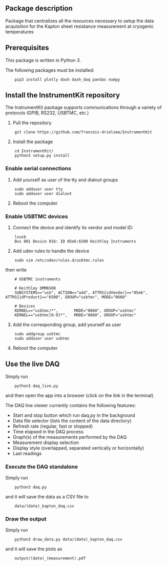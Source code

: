 ## Package description

Package that centralizes all the resources necessary
to setup the data acquisition for the Kapton sheet
resistance measurement at cryogenic temperatures

## Prerequisites

This package is written in Python 3.

The following packages must be installed:

```
    pip3 install plotly dash dash_daq pandas numpy
```

## Install the InstrumentKit repository

The InstrumentKit package supports communications through
a variety of protocols (GPIB, RS232, USBTMC, etc.)

1. Pull the repository

```
    git clone https://github.com/francois-drielsma/InstrumentKit
```

2. Install the package

```
    cd InstrumentKit/
    python3 setup.py install
```

### Enable serial connections

1. Add yourself as user of the tty and dialout groups

```
	sudo adduser user tty
	sudo adduser user dialout
``` 

2. Reboot the computer

### Enable USBTMC devices

1. Connect the device and identify its vendor and model ID:

```
    lsusb
    Bus 001 Device 016: ID 05e6:6500 Keithley Instruments 
```

2. Add udev rules to handle the device

```
    sudo vim /etc/udev/rules.d/usbtmc.rules
```
then write
```
    # USBTMC instruments

    # Keithley DMM6500
    SUBSYSTEMS=="usb", ACTION=="add", ATTRS{idVendor}=="05e6", ATTRS{idProduct}=="6500", GROUP="usbtmc", MODE="0660"

    # Devices
    KERNEL=="usbtmc/*",       MODE="0660", GROUP="usbtmc"
    KERNEL=="usbtmc[0-9]*",   MODE="0660", GROUP="usbtmc"
```

3. Add the corresponding group, add yourself as user

```
    sudo addgroup usbtmc
    sudo adduser user usbtmc
```

4. Reboot the computer

## Use the live DAQ

Simply run

```
    python3 daq_live.py
```
and then open the app into a browser (click on the link in the terminal).

The DAQ live viewer currently contains the following features:
 - Start and stop button which run daq.py in the background
 - Data file selector (lists the content of the data directory)
 - Refresh rate (regular, fast or stopped)
 - Time elapsed in the DAQ process
 - Graph(s) of the measurements performed by the DAQ
 - Measurement display selection
 - Display style (overlapped, separated vertically or horizontally)
 - Last readings

### Execute the DAQ standalone

Simply run

```
    python3 daq.py
```
and it will save the data as a CSV file to
```
    data/(date)_kapton_daq.csv
```

### Draw the output

Simply run

```
    python3 draw_data.py data/(date)_kapton_daq.csv
```
and it will save the plots as
```
    output/(date)_(measurement).pdf
```

